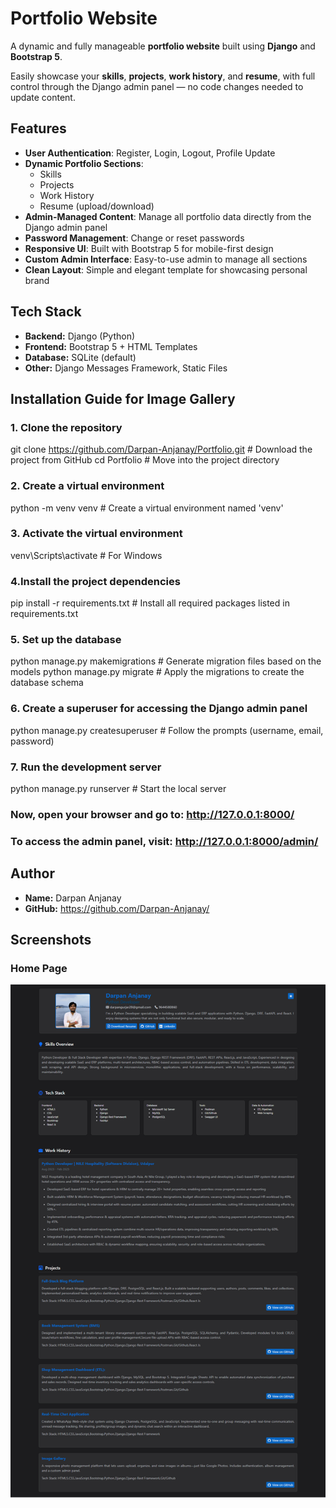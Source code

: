 # Portfolio Website

A dynamic and fully manageable **portfolio website** built using **Django** and **Bootstrap 5**.

Easily showcase your **skills**, **projects**, **work history**, and **resume**, with full control through the Django admin panel — no code changes needed to update content.

## Features

- **User Authentication**: Register, Login, Logout, Profile Update
- **Dynamic Portfolio Sections**:
  - Skills
  - Projects
  - Work History
  - Resume (upload/download)
- **Admin-Managed Content**: Manage all portfolio data directly from the Django admin panel
- **Password Management**: Change or reset passwords
- **Responsive UI**: Built with Bootstrap 5 for mobile-first design
- **Custom Admin Interface**: Easy-to-use admin to manage all sections
- **Clean Layout**: Simple and elegant template for showcasing personal brand

## Tech Stack

- **Backend:** Django (Python)
- **Frontend:** Bootstrap 5 + HTML Templates
- **Database:** SQLite (default)
- **Other:** Django Messages Framework, Static Files

## Installation Guide for Image Gallery

### 1. Clone the repository

git clone https://github.com/Darpan-Anjanay/Portfolio.git # Download the project from GitHub
cd Portfolio # Move into the project directory

### 2. Create a virtual environment

python -m venv venv # Create a virtual environment named 'venv'

### 3. Activate the virtual environment

venv\Scripts\activate # For Windows

### 4.Install the project dependencies

pip install -r requirements.txt # Install all required packages listed in requirements.txt

### 5. Set up the database

python manage.py makemigrations # Generate migration files based on the models
python manage.py migrate # Apply the migrations to create the database schema

### 6. Create a superuser for accessing the Django admin panel

python manage.py createsuperuser # Follow the prompts (username, email, password)

### 7. Run the development server

python manage.py runserver # Start the local server

### Now, open your browser and go to: http://127.0.0.1:8000/

### To access the admin panel, visit: http://127.0.0.1:8000/admin/

## Author

- **Name:** Darpan Anjanay
- **GitHub:** https://github.com/Darpan-Anjanay/

## Screenshots

### Home Page

![Register Page](/screenshots/Darpan-Anjanay-Portfolio-09-27-2025_10_34_PM.png)

